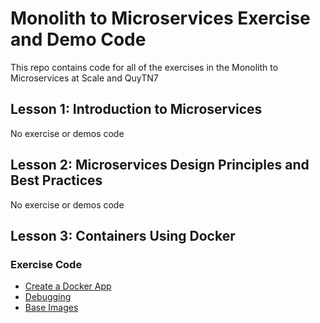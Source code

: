 # Monolith to Microservices Exercise and Demo Code

This repo contains code for all of the exercises in the Monolith to Microservices at Scale and QuyTN7

## Lesson 1: Introduction to Microservices

No exercise or demos code

## Lesson 2: Microservices Design Principles and Best Practices

No exercise or demos code 

## Lesson 3: Containers Using Docker

### Exercise Code

- [Create a Docker App](lesson-3-containers/exercises/docker-app-exercise/README.md)
- [Debugging](lesson-3-containers/exercises/debugging-exercise/README.md)
- [Base Images](lesson-3-containers/exercises/base-images-exercise/README.md)
